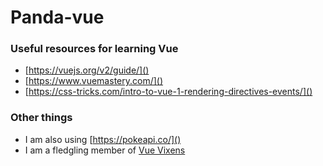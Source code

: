 # Panda-vue

### Useful resources for learning Vue

* [https://vuejs.org/v2/guide/]()
* [https://www.vuemastery.com/]()
* [https://css-tricks.com/intro-to-vue-1-rendering-directives-events/]()

### Other things
* I am also using [https://pokeapi.co/]()
* I am a fledgling member of [Vue Vixens](http://vuevixens.org)
